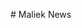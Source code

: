 <!--
Copyright 2022 Google LLC. All Rights Reserved.
Licensed under the Apache License, Version 2.0 (the "License");
you may not use this file except in compliance with the License.
You may obtain a copy of the License at
    http://www.apache.org/licenses/LICENSE-2.0
Unless required by applicable law or agreed to in writing, software
distributed under the License is distributed on an "AS IS" BASIS,
WITHOUT WARRANTIES OR CONDITIONS OF ANY KIND, either express or implied.
See the License for the specific language governing permissions and
limitations under the License.
 -->
<!--
This sample demonstrates how to build your own Receiver for use with Google
Cast.
 -->
<!DOCTYPE html>
<html>

<head>
  <link rel="stylesheet" href="css/receiver.css" media="screen" />
  <script src="//www.gstatic.com/cast/sdk/libs/caf_receiver/v3/cast_receiver_framework.js"></script>
  <!-- Cast Debug Logger -->
  <script src="//www.gstatic.com/cast/sdk/libs/devtools/debug_layer/caf_receiver_logger.js"></script>
</head>

<body>

  <cast-media-player></cast-media-player>

  <footer>
    <script src="js/receiver.js" type="module"></script>
  </footer>
</body>

</html>
# Maliek News
